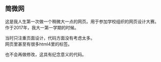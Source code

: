 ## 简微网
这是我人生第一次做一个稍微大一点的网页。用于参加学校组织的网页设计大赛。  
作于2017年，我大一第一学期的时候。  

当时只注重页面设计，代码方面没有考虑太多。  
网页里甚至有很多html4里的标签。  

也不会再做修改，这具有纪念意义的代码。  